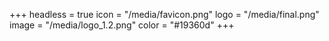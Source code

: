 +++
headless = true
icon = "/media/favicon.png"
logo = "/media/final.png"
image = "/media/logo_1.2.png"
color = "#19360d"
+++
